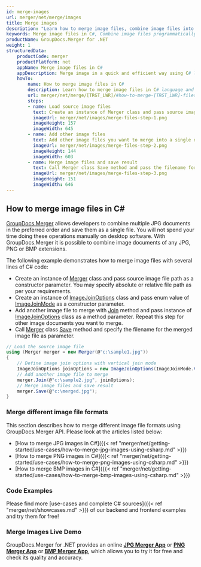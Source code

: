 ```yaml
---
id: merge-images
url: merger/net/merge/images
title: Merge images
description: "Learn how to merge image files, combine image files into one file programmatically in C# language using GroupDocs.Merger for .NET library."
keywords: Merge image files in C#, Combine image files programmatically
productName: GroupDocs.Merger for .NET
weight: 1
structuredData:
    productCode: merger
    productPlatform: net
    appName: Merge image files in C#
    appDescription: Merge image in a quick and efficient way using C# language and GroupDocs.Merger for .NET API, without the use of any third-party software like Microsoft or Open Office.
    howTo:
        name: How to merge image files in C# 
        description: Learn how to merge image files in C# language and GroupDocs.Merger for .NET API, without the use of any third-party software like Microsoft or Open Office.
        url: merger/net/merge/[TRGT_LWR]/#how-to-merge-[TRGT_LWR]-files-in-c
        steps:
        - name: Load source image files 
          text: Create an instance of Merger class and pass source image file path as a constructor parameter. You may specify absolute or relative file path as per your requirements. 
          imageUrl: merger/net/images/merge-files-step-1.png
          imageHeight: 157
          imageWidth: 645
        - name: Add other image files
          text: Add other image files you want to merge into a single document with Join method of Merger class.
          imageUrl: merger/net/images/merge-files-step-2.png
          imageHeight: 144
          imageWidth: 603
        - name: Merge image files and save result 
          text: Call Merger class Save method and pass the filename for the resultant image file as parameter.
          imageUrl: merger/net/images/merge-files-step-3.png
          imageHeight: 151
          imageWidth: 646
---
```


## How to merge image files in C\#

[GroupDocs.Merger](https://products.groupdocs.com/merger/net) allows developers to combine multiple JPG documents in the preferred order and save them as a single file. You will not spend your time doing these operations manually on desktop software.
 With GroupDocs.Merger it is possible to combine image documents of any JPG, PNG or BMP extensions.

The following example demonstrates how to merge image files with several lines of C# code:

* Create an instance of [Merger](https://reference.groupdocs.com/merger/net/groupdocs.merger/merger) class and pass source image file path as a constructor parameter. You may specify absolute or relative file path as per your requirements.
* Create an instance of [ImageJoinOptions](https://reference.groupdocs.com/merger/net/groupdocs.merger.domain.options/imagejoinoptions) class and pass enum value of [ImageJoinMode](https://reference.groupdocs.com/merger/net/groupdocs.merger.domain.options/imagejoinmode) as a constructor parameter.
* Add another image file to merge with [Join](https://reference.groupdocs.com/merger/net/groupdocs.merger/merger/join) method and pass instance of [ImageJoinOptions](https://reference.groupdocs.com/merger/net/groupdocs.merger.domain.options/imagejoinoptions) class as a method parameter. Repeat this step for other image documents you want to merge.
* Call [Merger](https://reference.groupdocs.com/merger/net/groupdocs.merger/merger) class [Save](https://reference.groupdocs.com/merger/net/groupdocs.merger/merger/save) method and specify the filename for the merged image file as parameter.

```csharp
// Load the source image file
using (Merger merger = new Merger(@"c:\sample1.jpg"))
{
    // Define image join options with vertical join mode
    ImageJoinOptions joinOptions = new ImageJoinOptions(ImageJoinMode.Vertical);
    // Add another image file to merge
    merger.Join(@"c:\sample2.jpg", joinOptions);
    // Merge image files and save result
    merger.Save(@"c:\merged.jpg");
}
```

### Merge different image file formats

This section describes how to merge different image file formats using GroupDocs.Merger API. Please look at the articles listed below:

* [How to merge JPG images in C\#]({{< ref "merger/net/getting-started/use-cases/how-to-merge-jpg-images-using-csharp.md" >}})
* [How to merge PNG images in C\#]({{< ref "merger/net/getting-started/use-cases/how-to-merge-png-images-using-csharp.md" >}})
* [How to merge BMP images in C\#]({{< ref "merger/net/getting-started/use-cases/how-to-merge-bmp-images-using-csharp.md" >}})

### Code Examples

Please find more [use-cases and complete C# sources]({{< ref "merger/net/showcases.md" >}}) of our backend and frontend examples and try them for free!

### Merge Images Live Demo

GroupDocs.Merger for .NET provides an online [**JPG Merger App**](https://products.groupdocs.app/merger/images/jpg) or  [**PNG Merger App**](https://products.groupdocs.app/merger/images/png) or  [**BMP Merger App**](https://products.groupdocs.app/merger/images/bmp), which allows you to try it for free and check its quality and accuracy.
